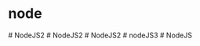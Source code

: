 # node
#   N o d e J S 2  
 #   N o d e J S 2  
 #   N o d e J S 2  
 #   n o d e J S 3  
 #   N o d e J S  
 